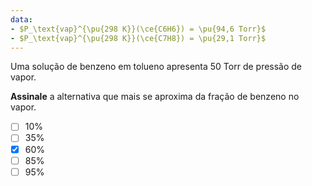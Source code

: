 ```yaml
---
data:
- $P_\text{vap}^{\pu{298 K}}(\ce{C6H6}) = \pu{94,6 Torr}$
- $P_\text{vap}^{\pu{298 K}}(\ce{C7H8}) = \pu{29,1 Torr}$
---
```


Uma solução de benzeno em tolueno apresenta 50 Torr de pressão de vapor.

**Assinale** a alternativa que mais se aproxima da fração de benzeno no vapor.

- [ ] $10\%$
- [ ] $35\%$
- [x] $60\%$
- [ ] $85\%$
- [ ] $95\%$
